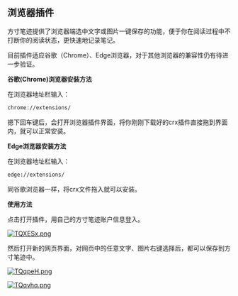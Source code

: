## 浏览器插件



方寸笔迹提供了浏览器端选中文字或图片一键保存的功能，便于你在阅读过程中不打断你的阅读状态，更快速地记录笔记。

目前插件适应谷歌（Chrome）、Edge浏览器，对于其他浏览器的兼容性仍有待进一步验证。



**谷歌(Chrome)浏览器安装方法**

在浏览器地址栏输入：

```html
chrome://extensions/
```

摁下回车键后，会打开浏览器插件界面，将你刚刚下载好的crx插件直接拖到界面内，就可以正常安装。



**Edge浏览器安装方法**

在浏览器地址栏输入：

```html
edge://extensions/
```

同谷歌浏览器一样，将crx文件拖入就可以安装。



**使用方法**

点击打开插件，用自己的方寸笔迹账户信息登入。

[![TQXESx.png](https://s4.ax1x.com/2021/12/22/TQXESx.png)](https://imgtu.com/i/TQXESx)

然后打开新的网页界面，对网页中的任意文字、图片右键选择后，都可以保存到方寸笔迹中。

[![TQqpeH.png](https://s4.ax1x.com/2021/12/22/TQqpeH.png)](https://imgtu.com/i/TQqpeH)

[![TQqvhq.png](https://s4.ax1x.com/2021/12/22/TQqvhq.png)](https://imgtu.com/i/TQqvhq)
